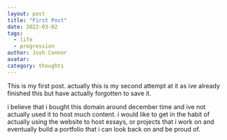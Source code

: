 ```yaml
---
layout: post
title: "First Post"
date: 2022-03-02
tags: 
  - life
  - progression
author: Josh Connor
avatar: 
category: thoughts
---
```


This is my first post. actually this is my second attempt at it as ive already finished this but have actually forgotten to save it.

i believe that i bought this domain around december time and ive not actually used it to host much content. i would like to get in the habit of actually using the website to host essays, or projects that i work on and eventually build a portfolio that i can look back on and be proud of.

